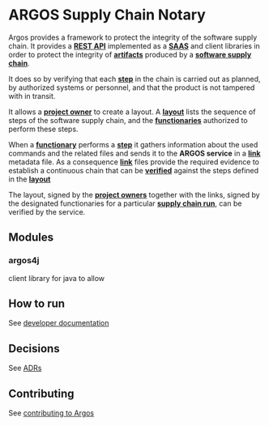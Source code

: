 ARGOS Supply Chain Notary
============
 Argos provides a framework to protect the integrity of the software
 supply chain. It provides a
 [**REST API**](docs/terminology/terminology.md#restAPI) implemented as
 a [**SAAS**](docs/terminology/terminology.md#saas) and client libraries
 in order to protect the integrity of
 [**artifacts**](docs/terminology/terminology.md#artifact) produced by a
 [**software supply chain**](docs/terminology/terminology.md#ssc).
 
It does so by verifying that each
[**step**](docs/terminology/terminology.md#step) in the chain is carried
out as planned, by authorized systems or personnel, and that the product
is not tampered with in transit.

It allows a
[**project owner**](docs/terminology/terminology.md#productOwner) to
create a layout. A [**layout**](docs/terminology/terminology.md#layout)
lists the sequence of steps of the software supply chain, and the
[**functionaries**](docs/terminology/terminology.md#functionary)
authorized to perform these steps.

When a [**functionary**](docs/terminology/terminology.md#functionary)
performs a [**step**](docs/terminology/terminology.md#step) it gathers
information about the used commands and the related files and sends it
to the **ARGOS service** in a
[**link**](docs/terminology/terminology.md#link) metadata file. As a
consequence [**link**](docs/terminology/terminology.md#link) files
provide the required evidence to establish a continuous chain that can
be [**verified**](docs/terminology/terminology.md#verification) against
the steps defined in the [**layout**](docs/terminology/terminology.md#layout)

The layout, signed by the
[**project owners**](docs/terminology/terminology.md#productOwner)
together with the links, signed by the designated functionaries for a
particular [**supply chain run**](docs/terminology/terminology.md#scr),
can be verified by the service.

## Modules

 
### argos4j
client library for java to allow 



## How to run
See [developer documentation](docs/DEVELOPER.md)


## Decisions

See [ADRs](docs/adr/index.md)

## Contributing 

See [contributing to Argos](CONTRIBUTING.md)

